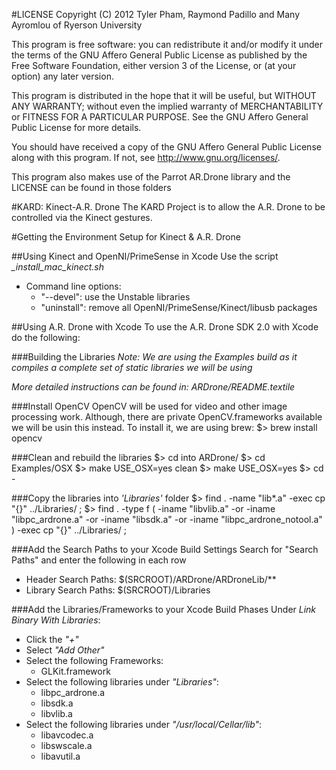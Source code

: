 #LICENSE
Copyright (C) 2012 Tyler Pham, Raymond Padillo and Many Ayromlou of Ryerson University

This program is free software: you can redistribute it and/or modify
it under the terms of the GNU Affero General Public License as
published by the Free Software Foundation, either version 3 of the
License, or (at your option) any later version.

This program is distributed in the hope that it will be useful,
but WITHOUT ANY WARRANTY; without even the implied warranty of
MERCHANTABILITY or FITNESS FOR A PARTICULAR PURPOSE.  See the
GNU Affero General Public License for more details.

You should have received a copy of the GNU Affero General Public License
along with this program.  If not, see <http://www.gnu.org/licenses/>.

This program also makes use of the Parrot AR.Drone library and the LICENSE can be found in those folders
	
#KARD: Kinect-A.R. Drone
The KARD Project is to allow the A.R. Drone to be controlled via the Kinect gestures.

#Getting the Environment Setup for Kinect & A.R. Drone

##Using Kinect and OpenNI/PrimeSense in Xcode
Use the script *_install_mac_kinect.sh*
* Command line options:
	* "--devel": use the Unstable libraries
	* "uninstall": remove all OpenNI/PrimeSense/Kinect/libusb packages
	
##Using A.R. Drone with Xcode
To use the A.R. Drone SDK 2.0 with Xcode do the following:

###Building the Libraries
_*Note:* We are using the Examples build as it compiles a complete set of static libraries we will be using_

_More detailed instructions can be found in: ARDrone/README.textile_

###Install OpenCV
OpenCV will be used for video and other image processing work. Although, there are private OpenCV.frameworks available we will be usin this instead. To install it, we are using brew:
	$> brew install opencv

###Clean and rebuild the libraries
	$> cd into ARDrone/
	$> cd Examples/OSX
	$> make USE_OSX=yes clean
	$> make USE_OSX=yes
	$> cd -

###Copy the libraries into _*'Libraries'*_ folder
	$> find . -name "lib*.a" -exec cp "{}" ../Libraries/ \;
	$> find . -type f \( -iname "libvlib.a" -or -iname "libpc_ardrone.a" -or -iname "libsdk.a" -or -iname "libpc_ardrone_notool.a" \) -exec cp "{}" ../Libraries/ \;

###Add the Search Paths to your Xcode Build Settings
Search for "Search Paths" and enter the following in each row
- Header Search Paths: $(SRCROOT)/ARDrone/ARDroneLib/**
- Library Search Paths: $(SRCROOT)/Libraries

###Add the Libraries/Frameworks to your Xcode Build Phases
Under *_Link Binary With Libraries_*:
- Click the *"+"*
- Select *"Add Other"*
- Select the following Frameworks:
	* GLKit.framework
- Select the following libraries under *"Libraries"*:
	* libpc_ardrone.a
	* libsdk.a
	* libvlib.a
- Select the following libraries under *"/usr/local/Cellar/lib"*:
	* libavcodec.a
	* libswscale.a
	* libavutil.a